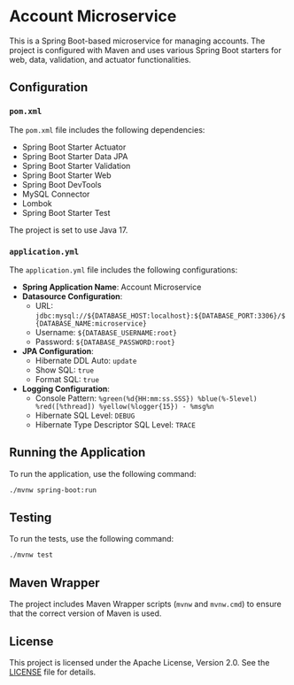 # Account Microservice

This is a Spring Boot-based microservice for managing accounts. The project is configured with Maven and uses various Spring Boot starters for web, data, validation, and actuator functionalities.


## Configuration

### `pom.xml`

The `pom.xml` file includes the following dependencies:

- Spring Boot Starter Actuator
- Spring Boot Starter Data JPA
- Spring Boot Starter Validation
- Spring Boot Starter Web
- Spring Boot DevTools
- MySQL Connector
- Lombok
- Spring Boot Starter Test

The project is set to use Java 17.

### `application.yml`

The `application.yml` file includes the following configurations:

- **Spring Application Name**: Account Microservice
- **Datasource Configuration**:
  - URL: `jdbc:mysql://${DATABASE_HOST:localhost}:${DATABASE_PORT:3306}/${DATABASE_NAME:microservice}`
  - Username: `${DATABASE_USERNAME:root}`
  - Password: `${DATABASE_PASSWORD:root}`
- **JPA Configuration**:
  - Hibernate DDL Auto: `update`
  - Show SQL: `true`
  - Format SQL: `true`
- **Logging Configuration**:
  - Console Pattern: `%green(%d{HH:mm:ss.SSS}) %blue(%-5level) %red([%thread]) %yellow(%logger{15}) - %msg%n`
  - Hibernate SQL Level: `DEBUG`
  - Hibernate Type Descriptor SQL Level: `TRACE`

## Running the Application

To run the application, use the following command:

```sh
./mvnw spring-boot:run
```

## Testing

To run the tests, use the following command:

```sh
./mvnw test
```

## Maven Wrapper

The project includes Maven Wrapper scripts (`mvnw` and `mvnw.cmd`) to ensure that the correct version of Maven is used.

## License

This project is licensed under the Apache License, Version 2.0. See the [LICENSE](http://www.apache.org/licenses/LICENSE-2.0) file for details.